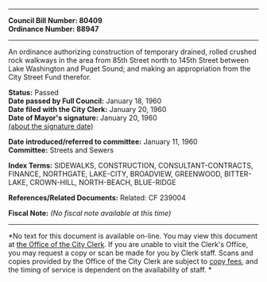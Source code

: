 * * * * *  
  
**Council Bill Number: [](#h0)[](#h2)80409**   
**Ordinance Number: 88947**  
  
* * * * *  
  
An ordinance authorizing construction of temporary drained, rolled crushed rock walkways in the area from 85th Street north to 145th Street between Lake Washington and Puget Sound; and making an appropriation from the City Street Fund therefor.  
  
**Status:** Passed   
**Date passed by Full Council:** January 18, 1960   
**Date filed with the City Clerk:** January 20, 1960   
**Date of Mayor's signature:** January 20, 1960   
[(about the signature date)](/~public/approvaldate.htm)   
  
  
**Date introduced/referred to committee:** January 11, 1960   
**Committee:** Streets and Sewers   
  
**Index Terms:** SIDEWALKS, CONSTRUCTION, CONSULTANT-CONTRACTS, FINANCE, NORTHGATE, LAKE-CITY, BROADVIEW, GREENWOOD, BITTER-LAKE, CROWN-HILL, NORTH-BEACH, BLUE-RIDGE  
  
**References/Related Documents:** Related: CF 239004  
  
**Fiscal Note:** *(No fiscal note available at this time)*  
  
* * * * *  
  
*No text for this document is available on-line. You may view this document at [the Office of the City Clerk](http://www.seattle.gov/leg/clerk/contactUs.htm). If you are unable to visit the Clerk's Office, you may request a copy or scan be made for you by Clerk staff. Scans and copies provided by the Office of the City Clerk are subject to [copy fees](http://clerk.seattle.gov/~public/clerkfees.htm), and the timing of service is dependent on the availability of staff. *  
  
  
